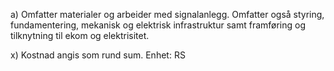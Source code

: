 a) Omfatter materialer og arbeider med signalanlegg. Omfatter også styring, fundamentering, mekanisk og elektrisk infrastruktur samt framføring og tilknytning til ekom og elektrisitet.

x) Kostnad angis som rund sum. Enhet: RS

